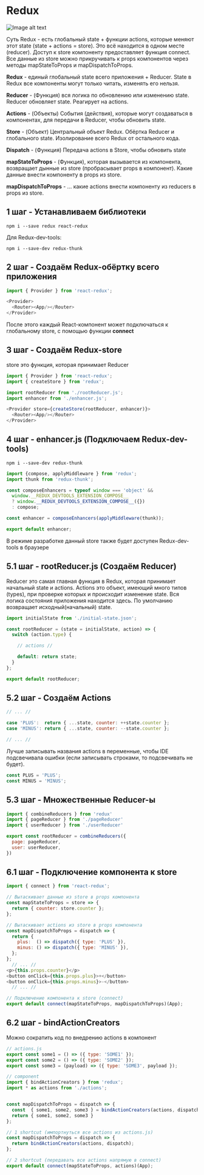 # Redux

![Image alt text](./../../static/img/redux.png)

Суть Redux - есть глобальный state + функции actions, которые меняют этот state (state + actions = store). Это всё находится в одном месте (reducer). Доступ к store компоненту предоставляет функция connect. Все данные из store можно прикручивать к props компонентов через методы mapStateToProps и mapDispatchToProps.

**Redux** - единый глобальный state всего приложения + Reducer. 
State в Redux все компоненты могут только читать, изменять его нельзя. 

**Reducer** - (Функция) вся логика по обновлению или изменению state. Reducer обновляет state. Реагирует на actions.

**Actions** - (Объекты) События (действия), которые могут создаваться в компонентах, для передачи в Reducer, чтобы обновить state.

**Store** - (Объект) Центральный объект Redux. Обёртка Reducer и глобального state.  Изолирование всего Redux от остального кода.

**Dispatch** - (Функция) Передача actions в Store, чтобы обновить state

**mapStateToProps** - (Функция), которая вызывается из компонента, возвращает дынные из store (пробрасывает props в компонент). Какие данные внести компоненту в props из store.

**mapDispatchToProps** - ... какие actions внести компоненту из reducers в props из store.

## 1 шаг - Устанавливаем библиотеки

```npm i --save redux react-redux```

Для Redux-dev-tools:

```npm i --save-dev redux-thunk```

## 2 шаг - Создаём Redux-обёртку всего приложения

```js
import { Provider } from 'react-redux';

<Provider>
  <Router><App/></Router>
</Provider>
```

После этого каждый React-компонент может подключаться к глобальному store, с помощью функции <b>connect</b> 

## 3 шаг - Создаём Redux-store

store это функция, которая принимает Reducer

```js
import { Provider } from 'react-redux';
import { createStore } from 'redux';

import rootReducer from './rootReducer.js';
import enhancer from './enhancer.js';

<Provider store={createStore(rootReducer, enhancer)}>
  <Router><App/></Router>
</Provider>
```

## 4 шаг - enhancer.js (Подключаем Redux-dev-tools)

```npm i --save-dev redux-thunk```

```js
import {compose, applyMiddleware } from 'redux';
import thunk from 'redux-thunk';

const composeEnhancers = typeof window === 'object' &&
  window.__REDUX_DEVTOOLS_EXTENSION_COMPOSE__
  ? window.__REDUX_DEVTOOLS_EXTENSION_COMPOSE__({})
  : compose;

const enhancer = composeEnhancers(applyMiddleware(thunk));

export default enhancer;
```

В режиме разработке данный store также будет доступен Redux-dev-tools в браузере

## 5.1 шаг - rootReducer.js (Создаём Reducer)

Reducer это самая главная функция в Redux, которая принимает начальный state и actions.
Actions это объект, имеющий много типов (types), при проверке которых и происходит изменение state.
Вся логика состояния приложения находится здесь. По умолчанию возвращает исходный(начальный) state.

```js
import initialState from './initial-state.json';

const rootReducer = (state = initialState, action) => {
  switch (action.type) {

    // actions // 

    default: return state;
  }
};

export default rootReducer;
```

## 5.2 шаг - Создаём Actions

```js
// ... //

case 'PLUS':  return { ...state, counter: ++state.counter };
case 'MINUS': return { ...state, counter: --state.counter };

// ... //
```
Лучше записывать названия actions в переменные, чтобы IDE подсвечивала ошибки (если записывать строками, то подсвечивать не будет).

```js
const PLUS = 'PLUS';
const MINUS = 'MINUS';
```

## 5.3 шаг - Множественные Reducer-ы

```js
import { combineReducers } from 'redux'
import { pageReducer } from './pageReducer'
import { userReducer } from './userReducer'

export const rootReducer = combineReducers({
  page: pageReducer,
  user: userReducer,
})
```

## 6.1 шаг - Подключение компонента к store

```js
import { connect } from 'react-redux';

// Вытаскивает данные из store в props компонента
const mapStateToProps = store => {
  return { counter: store.counter };
};

// Вытаскивает actions из store в props компонента
const mapDispatchToProps = dispatch => {
  return {
    plus:  () => dispatch({ type: 'PLUS' }),
    minus: () => dispatch({ type: 'MINUS' }),
  };
};
  // ... //
<p>{this.props.counter}</p>
<button onClick={this.props.plus}>+</button>
<button onClick={this.props.minus}>-</button>
  // ... //

// Подключение компонента к store (connect)
export default connect(mapStateToProps, mapDispatchToProps)(App);
```

## 6.2 шаг - bindActionCreators

Можно сократить код по внедрению actions в компонент

```js
// actions.js
export const some1 = () => ({ type: 'SOME1' });
export const some2 = () => ({ type: 'SOME2' });
export const some3 = (payload) => ({ type: 'SOME3', payload });

// component
import { bindActionCreators } from 'redux';
import * as actions from './actions';


const mapDispatchToProps = dispatch => {
  const  { some1, some2, some3 } = bindActionCreators(actions, dispatch);
  return { some1, some2, some3 }
};

// 1 shortcut (импортнуться все actions из actions.js)
const mapDispatchToProps = dispatch => {
  return bindActionCreators(actions, dispatch);
};

// 2 shortcut (передавать все actions напрямую в connect)
export default connect(mapStateToProps, actions)(App);
```
